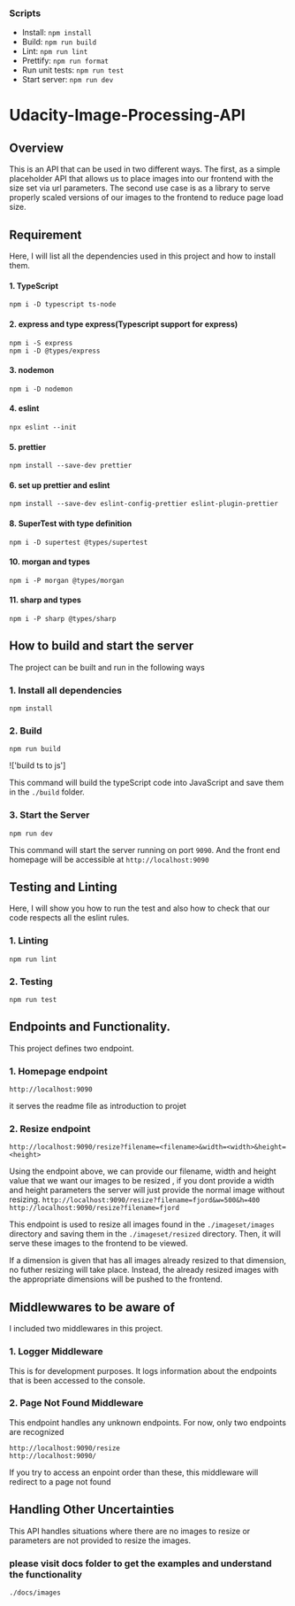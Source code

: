 ### Scripts
- Install: ```npm install```
- Build: ```npm run build```
- Lint: ```npm run lint```
- Prettify: ```npm run format```
- Run unit tests: ```npm run test```
- Start server: ```npm run dev```

# Udacity-Image-Processing-API


## Overview
This is an API that can be used in two different ways. The first, as a simple placeholder API that allows us to place images into our frontend with the size set via url parameters. The second use case is as a library to serve properly scaled versions of our images to the frontend to reduce page load size. 

## Requirement
Here, I will list all the dependencies used in this project and how to install them.

#### 1. TypeScript
`npm i -D typescript ts-node`

#### 2. express and type express(Typescript support for express)
```
npm i -S express
npm i -D @types/express
```

#### 3. nodemon
`npm i -D nodemon`

#### 4. eslint
`npx eslint --init`

#### 5. prettier 
`npm install --save-dev prettier`

#### 6. set up prettier and eslint
`npm install --save-dev eslint-config-prettier eslint-plugin-prettier`


#### 8. SuperTest with type definition
`npm i -D supertest @types/supertest`

#### 10. morgan and types
`npm i -P morgan @types/morgan`

#### 11. sharp and types
`npm i -P sharp @types/sharp`


## How to build and start the server
The project can be built and run in the following ways
### 1. Install all dependencies 
`npm install`

### 2. Build
`npm run build`

!['build ts to js']

This command will build the typeScript code into JavaScript and save them in the `./build` folder.

### 3. Start the Server
`npm run dev`

This command will start the server running on port `9090`. And the front end homepage will be accessible at `http://localhost:9090`

## Testing and Linting
Here, I will show you how to run the test and also how to check that our code respects all the eslint rules.

### 1. Linting
`npm run lint`


### 2. Testing
`npm run test`



## Endpoints and Functionality. 
This project defines two endpoint. 

### 1. Homepage endpoint
`http://localhost:9090`

it serves the readme file as introduction to projet

### 2. Resize endpoint
`http://localhost:9090/resize?filename=<filename>&width=<width>&height=<height>`

Using the endpoint above, we can provide our filename, width and height value that we want our images to be resized , if you dont provide a width and height parameters the server will just provide the normal image without resizing.
`http://localhost:9090/resize?filename=fjord&w=500&h=400` 
`http://localhost:9090/resize?filename=fjord` 

This endpoint is used to resize all images found in the `./imageset/images` directory and saving them in the `./imageset/resized` directory. Then, it will serve these images to the frontend to be viewed. 

If a dimension is given that has all images already resized to that dimension, no futher resizing will take place. Instead, the already resized images with the appropriate dimensions will be pushed to the frontend. 



## Middlewwares to be aware of
I included two middlewares in this project. 
### 1. Logger Middleware 
This is for development purposes. It logs  information about the endpoints that is been accessed to the console. 

### 2. Page Not Found Middleware
This endpoint handles any unknown endpoints. For now, only two endpoints are recognized

```
http://localhost:9090/resize
http://localhost:9090/
```

If you try to access an enpoint order than these, this middleware will redirect to a page not found


## Handling Other Uncertainties
This API handles situations where there are no images to resize or parameters are not provided to resize the images.

### please visit docs folder to get the examples and understand the functionality
`./docs/images`